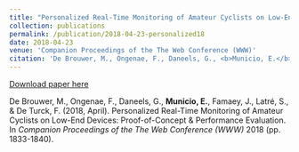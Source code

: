 ```yaml
---
title: "Personalized Real-Time Monitoring of Amateur Cyclists on Low-End Devices: Proof-of-Concept & Performance Evaluation"
collection: publications
permalink: /publication/2018-04-23-personalized18
date: 2018-04-23
venue: 'Companion Proceedings of the The Web Conference (WWW)'
citation: 'De Brouwer, M., Ongenae, F., Daneels, G., <b>Municio, E.</b>, Famaey, J., Latré, S., & De Turck, F. (2018, April). Personalized Real-Time Monitoring of Amateur Cyclists on Low-End Devices: Proof-of-Concept & Performance Evaluation. In <i> Companion Proceedings of the The Web Conference (WWW) </i> 2018 (pp. 1833-1840).'
---
```


[Download paper here](https://repository.uantwerpen.be/docman/irua/c5618e/153263.pdf)

De Brouwer, M., Ongenae, F., Daneels, G., <b>Municio, E.</b>, Famaey, J., Latré, S., & De Turck, F. (2018, April). Personalized Real-Time Monitoring of Amateur Cyclists on Low-End Devices: Proof-of-Concept & Performance Evaluation. In <i> Companion Proceedings of the The Web Conference (WWW) </i> 2018 (pp. 1833-1840).